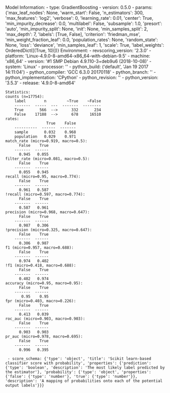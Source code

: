 Model Information:
	 - type: GradientBoosting
	 - version: 0.5.0
	 - params: {'max_leaf_nodes': None, 'warm_start': False, 'n_estimators': 300, 'max_features': 'log2', 'verbose': 0, 'learning_rate': 0.01, 'center': True, 'min_impurity_decrease': 0.0, 'multilabel': False, 'subsample': 1.0, 'presort': 'auto', 'min_impurity_split': None, 'init': None, 'min_samples_split': 2, 'max_depth': 7, 'labels': [True, False], 'criterion': 'friedman_mse', 'min_weight_fraction_leaf': 0.0, 'population_rates': None, 'random_state': None, 'loss': 'deviance', 'min_samples_leaf': 1, 'scale': True, 'label_weights': OrderedDict([(True, 10)])}
	Environment:
	 - revscoring_version: '2.3.0'
	 - platform: 'Linux-4.9.0-8-amd64-x86_64-with-debian-9.5'
	 - machine: 'x86_64'
	 - version: '#1 SMP Debian 4.9.110-3+deb9u6 (2018-10-08)'
	 - system: 'Linux'
	 - processor: ''
	 - python_build: ('default', 'Jan 19 2017 14:11:04')
	 - python_compiler: 'GCC 6.3.0 20170118'
	 - python_branch: ''
	 - python_implementation: 'CPython'
	 - python_revision: ''
	 - python_version: '3.5.3'
	 - release: '4.9.0-8-amd64'
	
	Statistics:
	counts (n=17754):
		label        n         ~True    ~False
		-------  -----  ---  -------  --------
		True       566  -->      332       234
		False    17188  -->      678     16510
	rates:
		              True    False
		----------  ------  -------
		sample       0.032    0.968
		population   0.029    0.971
	match_rate (micro=0.919, macro=0.5):
		  False    True
		-------  ------
		  0.945   0.055
	filter_rate (micro=0.081, macro=0.5):
		  False    True
		-------  ------
		  0.055   0.945
	recall (micro=0.95, macro=0.774):
		  False    True
		-------  ------
		  0.961   0.587
	!recall (micro=0.597, macro=0.774):
		  False    True
		-------  ------
		  0.587   0.961
	precision (micro=0.968, macro=0.647):
		  False    True
		-------  ------
		  0.987   0.306
	!precision (micro=0.325, macro=0.647):
		  False    True
		-------  ------
		  0.306   0.987
	f1 (micro=0.957, macro=0.688):
		  False    True
		-------  ------
		  0.974   0.402
	!f1 (micro=0.418, macro=0.688):
		  False    True
		-------  ------
		  0.402   0.974
	accuracy (micro=0.95, macro=0.95):
		  False    True
		-------  ------
		   0.95    0.95
	fpr (micro=0.403, macro=0.226):
		  False    True
		-------  ------
		  0.413   0.039
	roc_auc (micro=0.903, macro=0.903):
		  False    True
		-------  ------
		  0.903   0.903
	pr_auc (micro=0.978, macro=0.695):
		  False    True
		-------  ------
		  0.996   0.395
	
	 - score_schema: {'type': 'object', 'title': 'Scikit learn-based classifier score with probability', 'properties': {'prediction': {'type': 'boolean', 'description': 'The most likely label predicted by the estimator'}, 'probability': {'type': 'object', 'properties': {'false': {'type': 'number'}, 'true': {'type': 'number'}}, 'description': 'A mapping of probabilities onto each of the potential output labels'}}}

